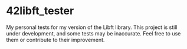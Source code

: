 # 42libft_tester
My personal tests for my version of the Libft library. This project is still under development, and some tests may be inaccurate. Feel free to use them or contribute to their improvement.
